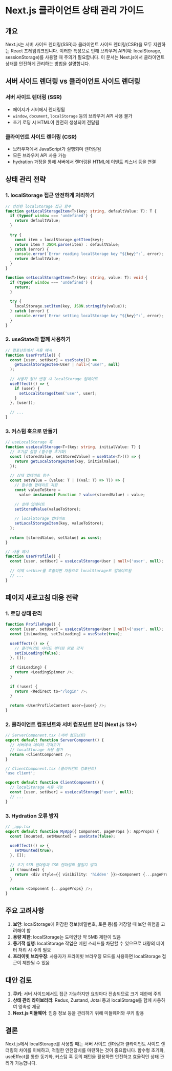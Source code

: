 # Next.js 클라이언트 상태 관리 가이드

## 개요

Next.js는 서버 사이드 렌더링(SSR)과 클라이언트 사이드 렌더링(CSR)을 모두 지원하는 React 프레임워크입니다. 이러한 특성으로 인해 브라우저 API(예: localStorage, sessionStorage)를 사용할 때 주의가 필요합니다. 이 문서는 Next.js에서 클라이언트 상태를 안전하게 관리하는 방법을 설명합니다.

## 서버 사이드 렌더링 vs 클라이언트 사이드 렌더링

### 서버 사이드 렌더링 (SSR)
- 페이지가 서버에서 렌더링됨
- `window`, `document`, `localStorage` 등의 브라우저 API 사용 불가
- 초기 로딩 시 HTML이 완전히 생성되어 전달됨

### 클라이언트 사이드 렌더링 (CSR)
- 브라우저에서 JavaScript가 실행되며 렌더링됨
- 모든 브라우저 API 사용 가능
- hydration 과정을 통해 서버에서 렌더링된 HTML에 이벤트 리스너 등을 연결

## 상태 관리 전략

### 1. localStorage 접근 안전하게 처리하기

```typescript
// 안전한 localStorage 접근 함수
function getLocalStorageItem<T>(key: string, defaultValue: T): T {
  if (typeof window === 'undefined') {
    return defaultValue;
  }
  
  try {
    const item = localStorage.getItem(key);
    return item ? JSON.parse(item) : defaultValue;
  } catch (error) {
    console.error(`Error reading localStorage key "${key}":`, error);
    return defaultValue;
  }
}

function setLocalStorageItem<T>(key: string, value: T): void {
  if (typeof window === 'undefined') {
    return;
  }
  
  try {
    localStorage.setItem(key, JSON.stringify(value));
  } catch (error) {
    console.error(`Error setting localStorage key "${key}":`, error);
  }
}
```

### 2. useState와 함께 사용하기

```typescript
// 컴포넌트에서 사용 예시
function UserProfile() {
  const [user, setUser] = useState(() => 
    getLocalStorageItem<User | null>('user', null)
  );
  
  // 사용자 정보 변경 시 localStorage 업데이트
  useEffect(() => {
    if (user) {
      setLocalStorageItem('user', user);
    }
  }, [user]);
  
  // ...
}
```

### 3. 커스텀 훅으로 만들기

```typescript
// useLocalStorage 훅
function useLocalStorage<T>(key: string, initialValue: T) {
  // 초기값 설정 (함수형 초기화)
  const [storedValue, setStoredValue] = useState<T>(() => {
    return getLocalStorageItem(key, initialValue);
  });
  
  // 상태 업데이트 함수
  const setValue = (value: T | ((val: T) => T)) => {
    // 함수형 업데이트 지원
    const valueToStore = 
      value instanceof Function ? value(storedValue) : value;
    
    // 상태 업데이트
    setStoredValue(valueToStore);
    
    // localStorage 업데이트
    setLocalStorageItem(key, valueToStore);
  };
  
  return [storedValue, setValue] as const;
}

// 사용 예시
function UserProfile() {
  const [user, setUser] = useLocalStorage<User | null>('user', null);
  
  // 이제 setUser를 호출하면 자동으로 localStorage도 업데이트됨
  // ...
}
```

## 페이지 새로고침 대응 전략

### 1. 로딩 상태 관리

```typescript
function ProfilePage() {
  const [user, setUser] = useLocalStorage<User | null>('user', null);
  const [isLoading, setIsLoading] = useState(true);
  
  useEffect(() => {
    // 클라이언트 사이드 렌더링 완료 감지
    setIsLoading(false);
  }, []);
  
  if (isLoading) {
    return <LoadingSpinner />;
  }
  
  if (!user) {
    return <Redirect to="/login" />;
  }
  
  return <UserProfileContent user={user} />;
}
```

### 2. 클라이언트 컴포넌트와 서버 컴포넌트 분리 (Next.js 13+)

```typescript
// ServerComponent.tsx (서버 컴포넌트)
export default function ServerComponent() {
  // 서버에서 데이터 가져오기
  // localStorage 사용 불가
  return <ClientComponent />;
}

// ClientComponent.tsx (클라이언트 컴포넌트)
'use client';

export default function ClientComponent() {
  // localStorage 사용 가능
  const [user, setUser] = useLocalStorage('user', null);
  // ...
}
```

### 3. Hydration 오류 방지

```typescript
// _app.tsx
export default function MyApp({ Component, pageProps }: AppProps) {
  const [mounted, setMounted] = useState(false);
  
  useEffect(() => {
    setMounted(true);
  }, []);
  
  // 초기 SSR 렌더링과 CSR 렌더링의 불일치 방지
  if (!mounted) {
    return <div style={{ visibility: 'hidden' }}><Component {...pageProps} /></div>;
  }
  
  return <Component {...pageProps} />;
}
```

## 주요 고려사항

1. **보안**: localStorage에 민감한 정보(비밀번호, 토큰 등)를 저장할 때 보안 위험을 고려해야 함
2. **용량 제한**: localStorage는 도메인당 약 5MB 제한이 있음
3. **동기적 실행**: localStorage 작업은 메인 스레드를 차단할 수 있으므로 대량의 데이터 처리 시 주의 필요
4. **프라이빗 브라우징**: 사용자가 프라이빗 브라우징 모드를 사용하면 localStorage 접근이 제한될 수 있음

## 대안 검토

1. **쿠키**: 서버 사이드에서도 접근 가능하지만 요청마다 전송되므로 크기 제한에 주의
2. **상태 관리 라이브러리**: Redux, Zustand, Jotai 등과 localStorage를 함께 사용하여 영속성 제공
3. **Next.js 미들웨어**: 인증 정보 등을 관리하기 위해 미들웨어와 쿠키 활용

## 결론

Next.js에서 localStorage를 사용할 때는 서버 사이드 렌더링과 클라이언트 사이드 렌더링의 차이를 이해하고, 적절한 안전장치를 마련하는 것이 중요합니다. 함수형 초기화, useEffect를 통한 동기화, 커스텀 훅 등의 패턴을 활용하면 안전하고 효율적인 상태 관리가 가능합니다.
